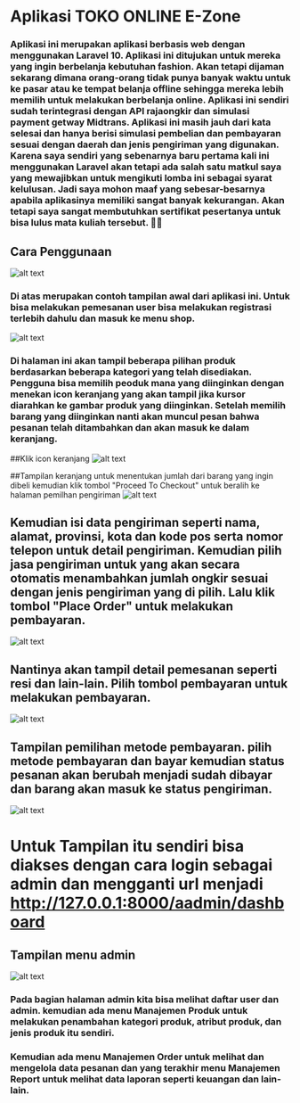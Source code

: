 # Aplikasi TOKO ONLINE E-Zone
### Aplikasi ini merupakan aplikasi berbasis web dengan menggunakan Laravel 10. Aplikasi ini ditujukan untuk mereka yang ingin berbelanja kebutuhan fashion. Akan tetapi dijaman sekarang dimana orang-orang tidak punya banyak waktu untuk ke pasar atau ke tempat belanja offline sehingga mereka lebih memilih untuk melakukan berbelanja online. Aplikasi ini sendiri sudah terintegrasi dengan API rajaongkir dan simulasi payment getway Midtrans. Aplikasi ini masih jauh dari kata selesai dan hanya berisi simulasi pembelian dan pembayaran sesuai dengan daerah dan jenis pengiriman yang digunakan. Karena saya sendiri yang sebenarnya baru pertama kali ini menggunakan Laravel akan tetapi ada salah satu matkul saya yang mewajibkan untuk mengikuti lomba ini sebagai syarat kelulusan. Jadi saya mohon maaf yang sebesar-besarnya apabila aplikasinya memiliki sangat banyak kekurangan. Akan tetapi saya sangat membutuhkan sertifikat pesertanya untuk bisa lulus mata kuliah tersebut. 🙏🙏

## Cara Penggunaan
![alt text](https://github.com/Ichsan47/iksan_technovation_toko-online/blob/main/home_dan_logo.png?raw=true)

### Di atas merupakan contoh tampilan awal dari aplikasi ini. Untuk bisa melakukan pemesanan user bisa melakukan registrasi terlebih dahulu dan masuk ke menu shop.
![alt text](https://github.com/Ichsan47/iksan_technovation_toko-online/blob/main/pilih_produk.jpg?raw=true)

### Di halaman ini akan tampil beberapa pilihan produk berdasarkan beberapa kategori yang telah disediakan. Pengguna bisa memilih peoduk mana yang diinginkan dengan menekan icon keranjang yang akan tampil jika kursor diarahkan ke gambar produk yang diinginkan. Setelah memilih barang yang diinginkan nanti akan muncul pesan bahwa pesanan telah ditambahkan dan akan masuk ke dalam keranjang.
##Klik icon keranjang
![alt text](https://github.com/Ichsan47/iksan_technovation_toko-online/blob/main/klik_keranjang.jpg?raw=true)

##Tampilan keranjang untuk menentukan jumlah dari barang yang ingin dibeli kemudian klik tombol "Proceed To Checkout" untuk beralih ke halaman pemilhan pengiriman
![alt text](https://github.com/Ichsan47/iksan_technovation_toko-online/blob/main/bayar_produk.jpg?raw=true)

## Kemudian isi data pengiriman seperti nama, alamat, provinsi, kota dan kode pos serta nomor telepon untuk detail pengiriman. Kemudian pilih jasa pengiriman untuk yang akan secara otomatis menambahkan jumlah ongkir sesuai dengan jenis pengiriman yang di pilih. Lalu klik tombol "Place Order" untuk melakukan pembayaran.
![alt text](https://github.com/Ichsan47/iksan_technovation_toko-online/blob/main/tampilan_pengiriman.jpg?raw=true)

## Nantinya akan tampil detail pemesanan seperti resi dan lain-lain. Pilih tombol pembayaran untuk melakukan pembayaran.
![alt text](https://github.com/Ichsan47/iksan_technovation_toko-online/blob/main/tampilan_resi.jpg?raw=true)

## Tampilan pemilihan metode pembayaran. pilih metode pembayaran dan bayar kemudian status pesanan akan berubah menjadi sudah dibayar dan barang akan masuk ke status pengiriman.
![alt text](https://github.com/Ichsan47/iksan_technovation_toko-online/blob/main/tampilan_payment.jpg?raw=true)


# Untuk Tampilan itu sendiri bisa diakses dengan cara login sebagai admin dan mengganti url menjadi http://127.0.0.1:8000/aadmin/dashboard
## Tampilan menu admin
![alt text](https://github.com/Ichsan47/iksan_technovation_toko-online/blob/main/halaman_admin.jpg?raw=true)

### Pada bagian halaman admin kita bisa melihat daftar user dan admin. kemudian ada menu Manajemen Produk untuk melakukan penambahan kategori produk, atribut produk, dan jenis produk itu sendiri. 
### Kemudian ada menu Manajemen Order untuk melihat dan mengelola data pesanan dan yang terakhir menu Manajemen Report untuk melihat data laporan seperti keuangan dan lain-lain.
